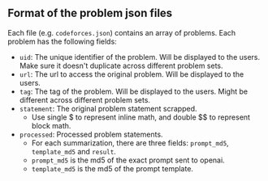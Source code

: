 ## Format of the problem json files

Each file (e.g. `codeforces.json`) contains an array of problems. Each problem has the following fields:

- `uid`: The unique identifier of the problem. Will be displayed to the users. Make sure it doesn't duplicate across different problem sets.
- `url`: The url to access the original problem. Will be displayed to the users.
- `tag`: The tag of the problem. Will be displayed to the users. Might be different across different problem sets.
- `statement`: The original problem statement scrapped.
  - Use single $ to represent inline math, and double $$ to represent block math.
- `processed`: Processed problem statements.
  - For each summarization, there are three fields: `prompt_md5`, `template_md5` and `result`.
  - `prompt_md5` is the md5 of the exact prompt sent to openai.
  - `template_md5` is the md5 of the prompt template.